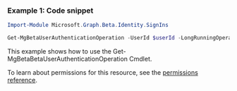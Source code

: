 ### Example 1: Code snippet

```powershellImport-Module Microsoft.Graph.Beta.Identity.SignIns

Get-MgBetaUserAuthenticationOperation -UserId $userId -LongRunningOperationId $longRunningOperationId
```
This example shows how to use the Get-MgBetaBetaUserAuthenticationOperation Cmdlet.
To learn about permissions for this resource, see the [permissions reference](/graph/permissions-reference).

